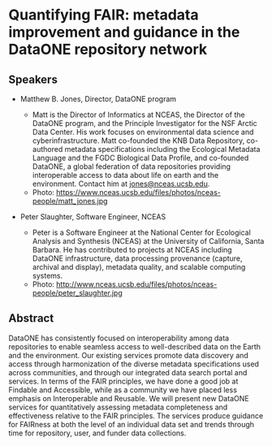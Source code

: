 # Quantifying FAIR: metadata improvement and guidance in the DataONE repository network

## Speakers

- Matthew B. Jones, Director, DataONE program
    - Matt is the Director of Informatics at NCEAS, the Director of the DataONE program, and the Principle Investigator for the NSF Arctic Data Center.  His work focuses on environmental data science and cyberinfrastructure. Matt co-founded the KNB Data Repository, co-authored metadata specifications including the Ecological Metadata Language and the FGDC Biological Data Profile, and co-founded DataONE, a global federation of data repositories providing interoperable access to data about life on earth and the environment. Contact him at jones@nceas.ucsb.edu.
    - Photo: https://www.nceas.ucsb.edu/files/photos/nceas-people/matt_jones.jpg

- Peter Slaughter, Software Engineer, NCEAS
    - Peter is a Software Engineer at the National Center for Ecological Analysis and Synthesis (NCEAS) at the University of California, Santa Barbara. He has contributed to projects at NCEAS including DataONE infrastructure, data processing provenance (capture, archival and display), metadata quality, and scalable computing systems.
    - Photo: http://www.nceas.ucsb.edu/files/photos/nceas-people/peter_slaughter.jpg

## Abstract
DataONE has consistently focused on interoperability among data repositories to enable seamless access to well-described data on the Earth and the environment.  Our existing services promote data discovery and access through harmonization of the diverse metadata specifications used across communities, and through our integrated data search portal and services.  In terms of the FAIR principles, we have done a good job at Findable and Accessible, while as a community we have placed less emphasis on Interoperable and Reusable.  We will present new DataONE services for quantitatively assessing metadata completeness and effectiveness relative to the FAIR principles. The services produce guidance for FAIRness at both the level of an individual data set and trends through time for repository, user, and funder data collections.
